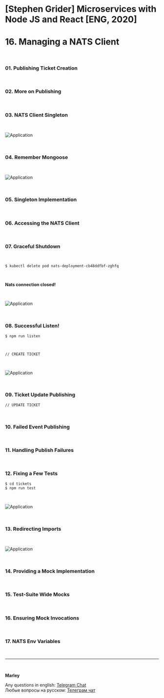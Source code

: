 # [Stephen Grider] Microservices with Node JS and React [ENG, 2020]

# 16. Managing a NATS Client

<br/>

### 01. Publishing Ticket Creation

<br/>

### 02. More on Publishing

<br/>

### 03. NATS Client Singleton

<br/>

![Application](/img/pic-16-01.png?raw=true)

<br/>

### 04. Remember Mongoose

<br/>

![Application](/img/pic-16-02.png?raw=true)

<br/>

### 05. Singleton Implementation

<br/>

### 06. Accessing the NATS Client

<br/>

### 07. Graceful Shutdown

<br/>

    $ kubectl delete pod nats-deployment-cb48ddfbf-zghfq

<br/>

**Nats connection closed!**

<br/>

![Application](/img/pic-16-03.png?raw=true)

<br/>

### 08. Successful Listen!

    $ npm run listen

<br/>

```
// CREATE TICKET
```

<br/>

![Application](/img/pic-16-04.png?raw=true)

<br/>

### 09. Ticket Update Publishing

```
// UPDATE TICKET
```

<br/>

### 10. Failed Event Publishing

<br/>

### 11. Handling Publish Failures

<br/>

### 12. Fixing a Few Tests

    $ cd tickets
    $ npm run test

<br/>

![Application](/img/pic-16-05.png?raw=true)

<br/>

### 13. Redirecting Imports

<br/>

![Application](/img/pic-16-06.png?raw=true)

<br/>

### 14. Providing a Mock Implementation

<br/>

### 15. Test-Suite Wide Mocks

<br/>

### 16. Ensuring Mock Invocations

<br/>

### 17. NATS Env Variables

<br/>

---

<br/>

**Marley**

Any questions in english: <a href="https://jsdev.org/chat/">Telegram Chat</a>  
Любые вопросы на русском: <a href="https://jsdev.ru/chat/">Телеграм чат</a>
